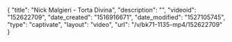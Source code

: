 {
    "title": "Nick Malgieri - Torta Divina",
    "description": "",
    "videoid": "152622709",
    "date_created": "1516916671",
    "date_modified": "1527105745",
    "type": "captivate",
    "layout": "video",
    "url": "\/v\/bk71-1135-mp4\/152622709"
}